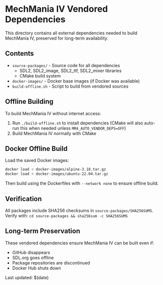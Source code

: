 # MechMania IV Vendored Dependencies

This directory contains all external dependencies needed to build MechMania IV,
preserved for long-term availability.

## Contents

- `source-packages/` - Source code for all dependencies
  - SDL2, SDL2_image, SDL2_ttf, SDL2_mixer libraries
  - CMake build system
- `docker-images/` - Docker base images (if Docker was available)
- `build-offline.sh` - Script to build from vendored sources

## Offline Building

To build MechMania IV without internet access:

1. Run `./build-offline.sh` to install dependencies (CMake will also auto-run this when needed unless `MM4_AUTO_VENDOR_DEPS=OFF`)
2. Build MechMania IV normally with CMake

## Docker Offline Build

Load the saved Docker images:
```bash
docker load < docker-images/alpine-3.18.tar.gz
docker load < docker-images/ubuntu-22.04.tar.gz
```

Then build using the Dockerfiles with `--network none` to ensure offline build.

## Verification

All packages include SHA256 checksums in `source-packages/SHA256SUMS`.
Verify with: `cd source-packages && sha256sum -c SHA256SUMS`

## Long-term Preservation

These vendored dependencies ensure MechMania IV can be built even if:
- GitHub disappears
- SDL.org goes offline
- Package repositories are discontinued
- Docker Hub shuts down

Last updated: $(date)
